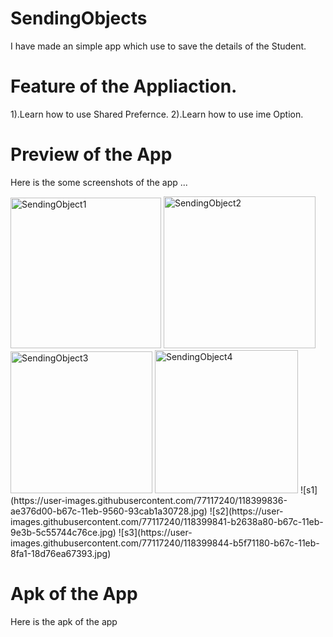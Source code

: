 # SendingObjects

I have made an simple app which use to save the details of the Student.

# Feature of the Appliaction.
1).Learn how to use  Shared Prefernce.
2).Learn how to use ime Option.

# Preview of the App

Here is the some screenshots of the app ...

<img width="241" alt="SendingObject1" src="https://user-images.githubusercontent.com/77117240/116823169-a23dac80-aba0-11eb-86e5-81fb60b29295.png">
<img width="243" alt="SendingObject2" src="https://user-images.githubusercontent.com/77117240/116823189-bc778a80-aba0-11eb-803d-a6cc258d958b.png">
<img width="227" alt="SendingObject3" src="https://user-images.githubusercontent.com/77117240/116823195-c26d6b80-aba0-11eb-98c1-be7ea1fe9079.png">
<img width="229" alt="SendingObject4" src="https://user-images.githubusercontent.com/77117240/116823198-c6998900-aba0-11eb-941b-61c91780168e.png">
![s1](https://user-images.githubusercontent.com/77117240/118399836-ae376d00-b67c-11eb-9560-93cab1a30728.jpg)
![s2](https://user-images.githubusercontent.com/77117240/118399841-b2638a80-b67c-11eb-9e3b-5c55744c76ce.jpg)
![s3](https://user-images.githubusercontent.com/77117240/118399844-b5f71180-b67c-11eb-8fa1-18d76ea67393.jpg)

# Apk of the App

Here is the apk of the app 


